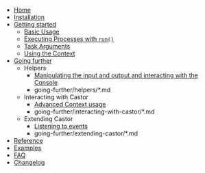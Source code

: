 - [Home](index.md)
- [Installation](installation.md)
- [Getting started](getting-started/index.md)
    - [Basic Usage](getting-started/basic-usage.md)
    - [Executing Processes with `run()`](getting-started/run.md)
    - [Task Arguments](getting-started/arguments.md)
    - [Using the Context](getting-started/context.md)
- [Going further](going-further/index.md)
    - Helpers
        - [Manipulating the input and output and interacting with the Console](going-further/helpers/console-and-io.md)
        - going-further/helpers/*.md
    - Interacting with Castor
        - [Advanced Context usage](going-further/interacting-with-castor/advanced-context.md)
        - going-further/interacting-with-castor/*.md
    - Extending Castor
        - [Listening to events](going-further/extending-castor/events.md)
        - going-further/extending-castor/*.md
- [Reference](reference.md)
- [Examples](examples.md)
- [FAQ](faq.md)
- [Changelog](changelog.md)
